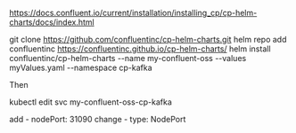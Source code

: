 https://docs.confluent.io/current/installation/installing_cp/cp-helm-charts/docs/index.html

git clone  https://github.com/confluentinc/cp-helm-charts.git
helm repo add confluentinc https://confluentinc.github.io/cp-helm-charts/
helm install confluentinc/cp-helm-charts --name my-confluent-oss --values myValues.yaml --namespace cp-kafka

Then 

kubectl edit svc my-confluent-oss-cp-kafka

add 	- 	nodePort: 31090
change	- 	type: NodePort
